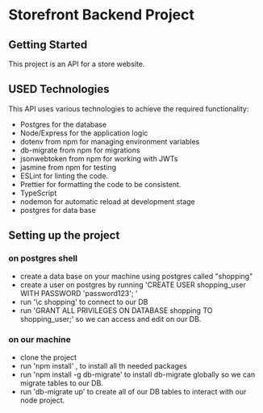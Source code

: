 # Storefront Backend Project

## Getting Started

This project is an API for a store website.

## USED Technologies

This API uses various technologies to achieve the required functionality:

- Postgres for the database
- Node/Express for the application logic
- dotenv from npm for managing environment variables
- db-migrate from npm for migrations
- jsonwebtoken from npm for working with JWTs
- jasmine from npm for testing
- ESLint for linting the code.
- Prettier for formatting the code to be consistent.
- TypeScript
- nodemon for automatic reload at development stage
- postgres for data base

## Setting up the project

### on postgres shell

- create a data base on your machine using postgres called "shopping"
- create a user on postgres by running 'CREATE USER shopping_user WITH PASSWORD 'password123'; '
- run '\c shopping' to connect to our DB
- run 'GRANT ALL PRIVILEGES ON DATABASE shopping TO shopping_user;' so we can access and edit on our DB.

### on our machine

- clone the project
- run 'npm install' , to install all th needed packages
- run 'npm install -g db-migrate' to install db-migrate globally so we can migrate tables to our DB.
- run 'db-migrate up' to create all of our DB tables to interact with our node project.
